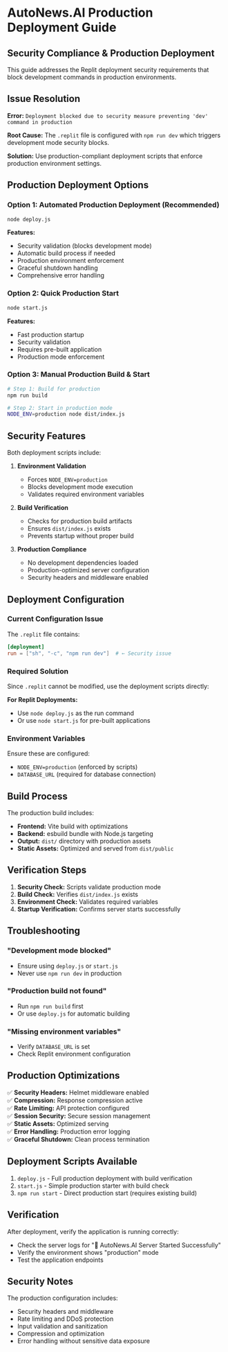 # AutoNews.AI Production Deployment Guide

## Security Compliance & Production Deployment

This guide addresses the Replit deployment security requirements that block development commands in production environments.

## Issue Resolution

**Error:** `Deployment blocked due to security measure preventing 'dev' command in production`

**Root Cause:** The `.replit` file is configured with `npm run dev` which triggers development mode security blocks.

**Solution:** Use production-compliant deployment scripts that enforce production environment settings.

## Production Deployment Options

### Option 1: Automated Production Deployment (Recommended)
```bash
node deploy.js
```

**Features:**
- Security validation (blocks development mode)
- Automatic build process if needed
- Production environment enforcement
- Graceful shutdown handling
- Comprehensive error handling

### Option 2: Quick Production Start
```bash
node start.js
```

**Features:**
- Fast production startup
- Security validation
- Requires pre-built application
- Production mode enforcement

### Option 3: Manual Production Build & Start
```bash
# Step 1: Build for production
npm run build

# Step 2: Start in production mode
NODE_ENV=production node dist/index.js
```

## Security Features

Both deployment scripts include:

1. **Environment Validation**
   - Forces `NODE_ENV=production`
   - Blocks development mode execution
   - Validates required environment variables

2. **Build Verification**
   - Checks for production build artifacts
   - Ensures `dist/index.js` exists
   - Prevents startup without proper build

3. **Production Compliance**
   - No development dependencies loaded
   - Production-optimized server configuration
   - Security headers and middleware enabled

## Deployment Configuration

### Current Configuration Issue
The `.replit` file contains:
```toml
[deployment]
run = ["sh", "-c", "npm run dev"]  # ← Security issue
```

### Required Solution
Since `.replit` cannot be modified, use the deployment scripts directly:

**For Replit Deployments:**
- Use `node deploy.js` as the run command
- Or use `node start.js` for pre-built applications

### Environment Variables
Ensure these are configured:
- `NODE_ENV=production` (enforced by scripts)
- `DATABASE_URL` (required for database connection)

## Build Process

The production build includes:
- **Frontend:** Vite build with optimizations
- **Backend:** esbuild bundle with Node.js targeting
- **Output:** `dist/` directory with production assets
- **Static Assets:** Optimized and served from `dist/public`

## Verification Steps

1. **Security Check:** Scripts validate production mode
2. **Build Check:** Verifies `dist/index.js` exists
3. **Environment Check:** Validates required variables
4. **Startup Verification:** Confirms server starts successfully

## Troubleshooting

### "Development mode blocked"
- Ensure using `deploy.js` or `start.js`
- Never use `npm run dev` in production

### "Production build not found"
- Run `npm run build` first
- Or use `deploy.js` for automatic building

### "Missing environment variables"
- Verify `DATABASE_URL` is set
- Check Replit environment configuration

## Production Optimizations

✅ **Security Headers:** Helmet middleware enabled  
✅ **Compression:** Response compression active  
✅ **Rate Limiting:** API protection configured  
✅ **Session Security:** Secure session management  
✅ **Static Assets:** Optimized serving  
✅ **Error Handling:** Production error logging  
✅ **Graceful Shutdown:** Clean process termination

## Deployment Scripts Available

1. `deploy.js` - Full production deployment with build verification
2. `start.js` - Simple production starter with build check
3. `npm run start` - Direct production start (requires existing build)

## Verification

After deployment, verify the application is running correctly:
- Check the server logs for "🚀 AutoNews.AI Server Started Successfully"
- Verify the environment shows "production" mode
- Test the application endpoints

## Security Notes

The production configuration includes:
- Security headers and middleware
- Rate limiting and DDoS protection
- Input validation and sanitization
- Compression and optimization
- Error handling without sensitive data exposure
